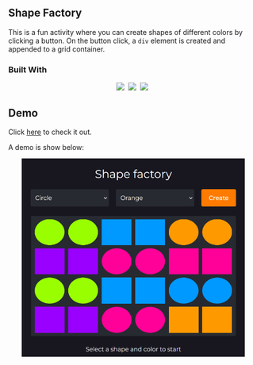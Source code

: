 ## Shape Factory

This is a fun activity where you can create shapes of different colors by clicking a button. On the button click, 
a ```div``` element is created and appended to a grid container.

### Built With
<p align='center'>
  <img src="https://img.shields.io/badge/code-javascript-informational?style=for-the-badge&logo=javascript&logoColor=white&color=2aa889"/>&nbsp;
  <img src="https://img.shields.io/badge/web-html-informational?style=for-the-badge&logo=html5&logoColor=white&color=2aa889"/>&nbsp;
  <img src="https://img.shields.io/badge/web-css-informational?style=for-the-badge&logo=css3&logoColor=white&color=2aa889"/>&nbsp;
</p>

## Demo
Click [here](https://bernardoyewole.github.io/shape-factory/) to check it out.

A demo is show below:

<p align='center'>
<img src='./assets/img/shape-factory.png' height='400px' width='450px'>
</p>
